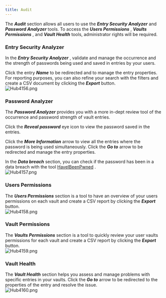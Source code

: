 ```yaml
---
title: Audit
---
```

The ***Audit*** section allows all users to use the ***Entry Security Analyzer*** ***&#32;*** and ***Password Analyzer*** ***&#32;*** tools. To access the ***Users Permissions*** , ***Vaults Permissions*** , and ***Vault Health*** tools, administrator rights will be required.  

### Entry Security Analyzer 

In the ***Entry Security Analyzer*** , validate and manage the occurrence and the strength of passwords being used and saved in entries by your users.  

Click the entry ***Name*** to be redirected and to manage the entry properties. For reporting purposes, you can also refine your search with the filters and create a CSV document by clicking the ***Export*** button.  
![Hub4156.png](/img/en/hub/Hub4156.png) 

### Password Analyzer 

The ***Password Analyzer*** provides you with a more in-dept review tool of the occurrence and password strength of vault entries.  

Click the ***Reveal password*** eye icon to view the password saved in the entries.  

Click the ***More Information*** arrow to view all the entries where the password is being used simultaneously. Click the ***Go to*** arrow to be redirected and manage the entry properties.  

In the ***Data breach*** section, you can check if the password has been in a data breach with the tool [HaveIBeenPwned](https://haveibeenpwned.com/) .  
![Hub4157.png](/img/en/hub/Hub4157.png) 

### Users Permissions 

The ***Users Permissions*** section is a tool to have an overview of your users permissions on each vault and create a CSV report by clicking the ***Export*** button.  
![Hub4158.png](/img/en/hub/Hub4158.png) 

### Vault Permissions 

The ***Vaults Permissions*** section is a tool to quickly review your user vaults permissions for each vault and create a CSV report by clicking the ***Export*** button.  
![Hub4159.png](/img/en/hub/Hub4159.png) 

### Vault Health 

The ***Vault Health*** section helps you assess and manage problems with specific entries in your vaults. 
Click the ***Go to*** arrow to be redirected to the properties of the entry and resolve the issue.  
![Hub4160.png](/img/en/hub/Hub4160.png) 

